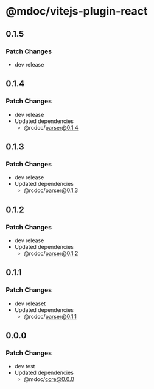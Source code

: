 # @mdoc/vitejs-plugin-react

## 0.1.5

### Patch Changes

- dev release

## 0.1.4

### Patch Changes

- dev release
- Updated dependencies
  - @rcdoc/parser@0.1.4

## 0.1.3

### Patch Changes

- dev release
- Updated dependencies
  - @rcdoc/parser@0.1.3

## 0.1.2

### Patch Changes

- dev release
- Updated dependencies
  - @rcdoc/parser@0.1.2

## 0.1.1

### Patch Changes

- dev releaset
- Updated dependencies
  - @rcdoc/parser@0.1.1

## 0.0.0

### Patch Changes

- dev test
- Updated dependencies
  - @mdoc/core@0.0.0
